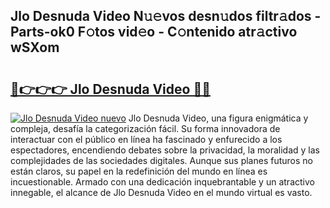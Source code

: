 ## Jlo Desnuda Video N𝚞𝚎vos desn𝚞dos filtr𝚊dos - Parts-ok0 F𝚘tos vid𝚎o - C𝚘ntenido atr𝚊ctivo wSXom

# <h2><a href="http://mb6ccsh.tromn.icu/?c=Jlo+Desnuda+Video">🔗👉👉👉 Jlo Desnuda Video 🔗🔗</a></h2>

[![Jlo Desnuda Video nuevo](https://i.imgur.com/pEAQMta.gif)](http://mb6ccsh.tromn.icu/?c=Jlo+Desnuda+Video)
Jlo Desnuda Video, una figura enigmática y compleja, desafía la categorización fácil. Su forma innovadora de interactuar con el público en línea ha fascinado y enfurecido a los espectadores, encendiendo debates sobre la privacidad, la moralidad y las complejidades de las sociedades digitales. Aunque sus planes futuros no están claros, su papel en la redefinición del mundo en línea es incuestionable. Armado con una dedicación inquebrantable y un atractivo innegable, el alcance de Jlo Desnuda Video en el mundo virtual es vasto.
